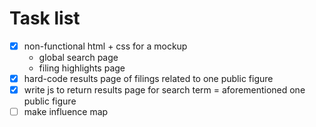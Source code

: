 # Task list
- [x] non-functional html + css for a mockup
    - global search page
    - filing highlights page
- [x] hard-code results page of filings related to one public figure
- [x] write js to return results page for search term = aforementioned one public figure
- [ ] make influence map